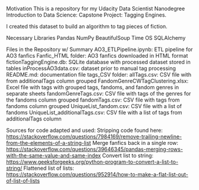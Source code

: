 Motivation
This is a repository for my Udacity Data Scientist Nanodegree Introduction to Data Science: Capstone Project: Tagging Engines.

I created this dataset to build an algorithm to tag pieces of fiction.

Necessary Libraries
Pandas
NumPy
BeautifulSoup
Time
OS
SQLAlchemy

Files in the Repository w/ Summary
AO3_ETLPipeline.ipynb: ETL pipeline for AO3 fanfics
Fanfic_HTML folder: AO3 fanfics downloaded in HTML format
fictionTaggingEngine.db: SQLite database with processed dataset stored in tables
inProcessAO3data.csv: dataset prior to manual tag processing
README.md: documentation file
tags_CSV folder:
  allTags.csv: CSV file with from additionalTags column grouped
  FandomGenreCWTagClustering.xlsx: Excel file with tags with grouped tags, fandoms, and fandom genres in separate sheets
  fandomGenreTags.csv: CSV file with tags of the genres for the fandoms column grouped
  fandomTags.csv: CSV file with tags from fandoms column grouped
UniqueList_fandom.csv: CSV file with a list of fandoms
UniqueList_additionalTags.csv: CSV file with a list of tags from additionalTags column


Sources for code adapted and used:
Stripping code found here: https://stackoverflow.com/questions/7984169/remove-trailing-newline-from-the-elements-of-a-string-list
Merge fanfics back in a single row: https://stackoverflow.com/questions/39646345/pandas-merging-rows-with-the-same-value-and-same-index
Convert list to string: https://www.geeksforgeeks.org/python-program-to-convert-a-list-to-string/
Flattened list of lists: https://stackoverflow.com/questions/952914/how-to-make-a-flat-list-out-of-list-of-lists
